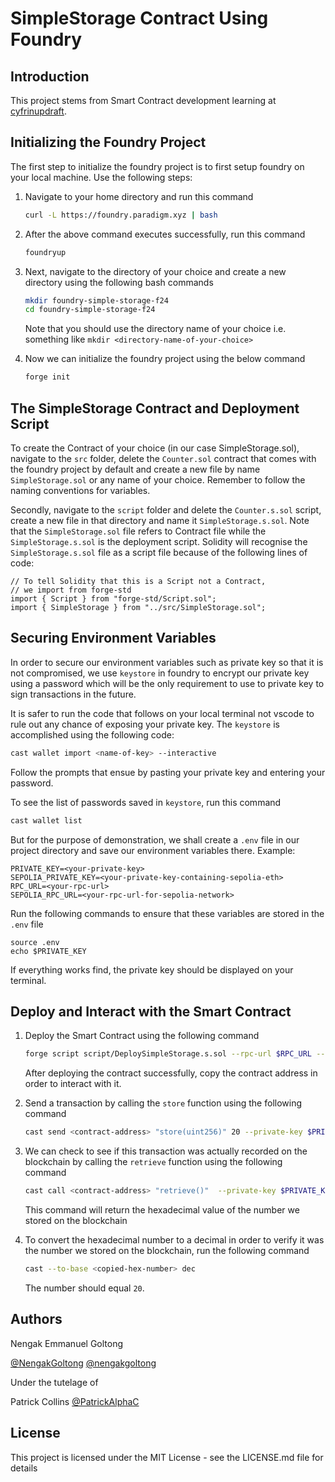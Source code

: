# SimpleStorage Contract Using Foundry

## Introduction
This project stems from Smart Contract development learning at [cyfrinupdraft](https://updraft.cyfrin.io).


## Initializing the Foundry Project
The first step to initialize the foundry project is to first setup foundry on your local machine. Use the following steps:
1. Navigate to your home directory and run this command
    ```bash
    curl -L https://foundry.paradigm.xyz | bash
    ```

2. After the above command executes successfully, run this command
    ```bash
    foundryup
    ```

3. Next, navigate to the directory of your choice and create a new directory using the following bash commands
    ```bash
    mkdir foundry-simple-storage-f24
    cd foundry-simple-storage-f24
    ```
    Note that you should use the directory name of your choice i.e. something like `mkdir <directory-name-of-your-choice>`

4. Now we can initialize the foundry project using the below command
    ```bash
    forge init
    ```

## The SimpleStorage Contract and Deployment Script
To create the Contract of your choice (in our case SimpleStorage.sol), navigate to the `src` folder, delete the `Counter.sol` contract that comes with the foundry project by default and create a new file by name `SimpleStorage.sol` or any name of your choice. Remember to follow the naming conventions for variables.

Secondly, navigate to the `script` folder and delete the `Counter.s.sol` script, create a new file in that directory and name it `SimpleStorage.s.sol`. Note that the `SimpleStorage.sol` file refers to Contract file while the `SimpleStorage.s.sol` is the deployment script. Solidity will recognise the `SimpleStorage.s.sol` file as a script file because of the following lines of code:
```Solidity
// To tell Solidity that this is a Script not a Contract,
// we import from forge-std
import { Script } from "forge-std/Script.sol";
import { SimpleStorage } from "../src/SimpleStorage.sol";

```

## Securing Environment Variables
In order to secure our environment variables such as private key so that it is not compromised, we use `keystore` in foundry to encrypt our private key using a password which will be the only requirement to use to private key to sign transactions in the future.

It is safer to run the code that follows on your local terminal not vscode to rule out any chance of exposing your private key. 
The `keystore` is accomplished using the following code:
```bash
cast wallet import <name-of-key> --interactive
```
Follow the prompts that ensue by pasting your private key and entering your password.

To see the list of passwords saved in `keystore`, run this command
```bash
cast wallet list
```

But for the purpose of demonstration, we shall create a `.env` file in our project directory and save our environment variables there. Example:
```
PRIVATE_KEY=<your-private-key>
SEPOLIA_PRIVATE_KEY=<your-private-key-containing-sepolia-eth>
RPC_URL=<your-rpc-url>
SEPOLIA_RPC_URL=<your-rpc-url-for-sepolia-network>
```
Run the following commands to ensure that these variables are stored in the `.env` file
```
source .env
echo $PRIVATE_KEY
```
If everything works find, the private key should be displayed on your terminal.

## Deploy and Interact with the Smart Contract
1. Deploy the Smart Contract using the following command
    ```bash
    forge script script/DeploySimpleStorage.s.sol --rpc-url $RPC_URL --broadcast --private-key $PRIVATE_KEY
    ```
    After deploying the contract successfully, copy the contract address in order to interact with it.

2. Send a transaction by calling the `store` function using the following command
    ```bash
    cast send <contract-address> "store(uint256)" 20 --private-key $PRIVATE_KEY
    ```

3. We can check to see if this transaction was actually recorded on the blockchain by calling the `retrieve` function using the following command
    ```bash
    cast call <contract-address> "retrieve()"  --private-key $PRIVATE_KEY
    ```
    This command will return the hexadecimal value of the number we stored on the blockchain

4. To convert the hexadecimal number to a decimal in order to verify it was the number we stored on the blockchain, run the following command
    ```bash
    cast --to-base <copied-hex-number> dec
    ```
    The number should equal `20`.

## Authors
Nengak Emmanuel Goltong 

[@NengakGoltong](https://twitter.com/nengakgoltong) 
[@nengakgoltong](https://www.linkedin.com/in/nengak-goltong-81009b200)

Under the tutelage of 

Patrick Collins
[@PatrickAlphaC](https://twitter.com/PatrickAlphaC)

## License
This project is licensed under the MIT License - see the LICENSE.md file for details
